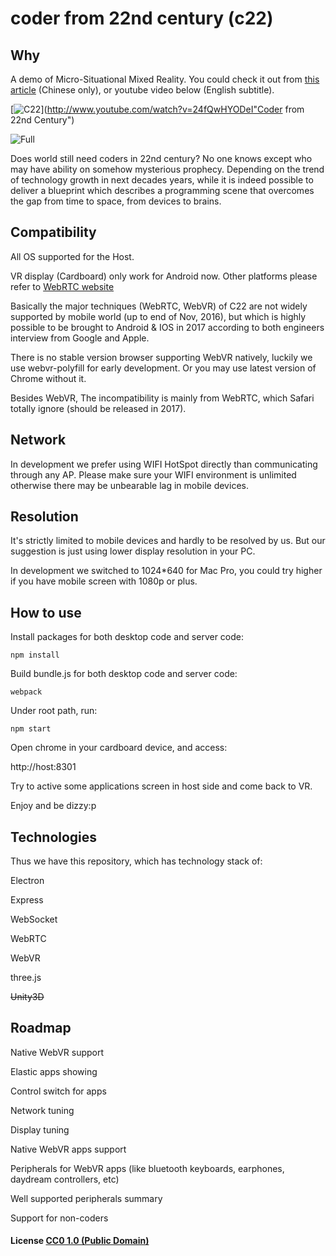 # coder from 22nd century (c22)

## Why

A demo of Micro-Situational Mixed Reality. You could check it out from [this article](http://www.hanyi.name/blog/2016/11/20/micro-situational-mixed-reality/) (Chinese only), or youtube video below (English subtitle).

[![C22](http://img.youtube.com/vi/24fQwHYODeI/0.jpg)](http://www.youtube.com/watch?v=24fQwHYODeI"Coder from 22nd Century")

![Full](http://7xk84n.com1.z0.glb.clouddn.com/c22/full.jpg)

Does world still need coders in 22nd century? No one knows except who may have ability on somehow mysterious prophecy. Depending on the trend of technology growth in next decades years, while it is indeed possible to deliver a blueprint which describes a programming scene that overcomes the gap from time to space, from devices to brains.

## Compatibility

All OS supported for the Host.

VR display (Cardboard) only work for Android now. Other platforms please refer to [WebRTC website](https://webrtc.org/native-code/)

Basically the major techniques (WebRTC, WebVR) of C22 are not widely supported by mobile world (up to end of Nov, 2016), but which is highly possible to be brought to Android & IOS in 2017 according to both engineers interview from Google and Apple.

There is no stable version browser supporting WebVR natively, luckily we use webvr-polyfill for early development. Or you may use latest version of Chrome without it.

Besides WebVR, The incompatibility is mainly from WebRTC, which Safari totally ignore (should be released in 2017).

## Network

In development we prefer using WIFI HotSpot directly than communicating through any AP. Please make sure your WIFI environment is unlimited otherwise there may be unbearable lag in mobile devices.

## Resolution

It's strictly limited to mobile devices and hardly to be resolved by us. But our suggestion is just using lower display resolution in your PC.

In development we switched to 1024*640 for Mac Pro, you could try higher if you have mobile screen with 1080p or plus.

## How to use

Install packages for both desktop code and server code:
```[shell]
npm install
```
Build bundle.js for both desktop code and server code:
```[shell]
webpack
```
Under root path, run:
```[shell]
npm start
```
Open chrome in your cardboard device, and access:

http://host:8301

Try to active some applications screen in host side and come back to VR.

Enjoy and be dizzy:p

## Technologies

Thus we have this repository, which has technology stack of:

Electron

Express

WebSocket

WebRTC

WebVR

three.js

~~Unity3D~~

## Roadmap

Native WebVR support

Elastic apps showing

Control switch for apps

Network tuning

Display tuning

Native WebVR apps support

Peripherals for WebVR apps (like bluetooth keyboards, earphones, daydream controllers, etc)

Well supported peripherals summary

Support for non-coders

#### License [CC0 1.0 (Public Domain)](LICENSE.md)
